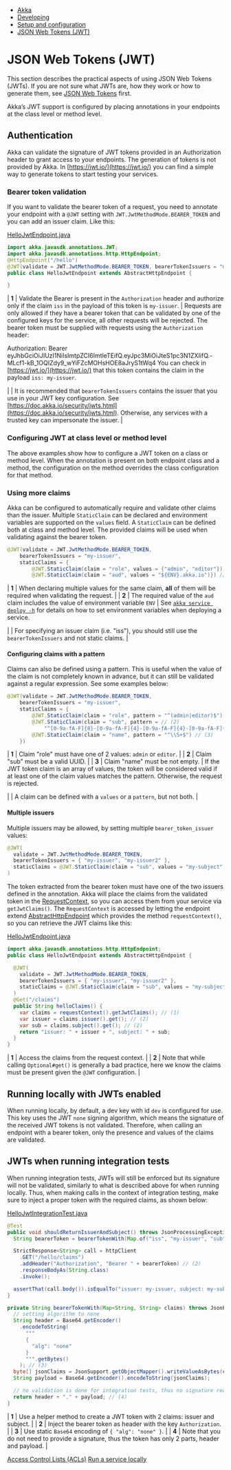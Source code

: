 <!-- <nav> -->
- [Akka](../index.html)
- [Developing](index.html)
- [Setup and configuration](setup-and-configuration/index.html)
- [JSON Web Tokens (JWT)](auth-with-jwts.html)

<!-- </nav> -->

# JSON Web Tokens (JWT)

This section describes the practical aspects of using JSON Web Tokens (JWTs). If you are not sure what JWTs are, how they work or how to generate them, see [JSON Web Tokens](../reference/jwts.html) first.

Akka’s JWT support is configured by placing annotations in your endpoints at the class level or method level.

## <a href="about:blank#_authentication"></a> Authentication

Akka can validate the signature of JWT tokens provided in an Authorization header to grant access to your endpoints. The generation of tokens is not provided by Akka. In [https://jwt.io/](https://jwt.io/) you can find a simple way to generate tokens to start testing your services.

### <a href="about:blank#_bearer_token_validation"></a> Bearer token validation

If you want to validate the bearer token of a request, you need to annotate your endpoint with a `@JWT` setting with `JWT.JwtMethodMode.BEARER_TOKEN` and you can add an issuer claim. Like this:

[HelloJwtEndpoint.java](https://github.com/akka/akka-sdk/blob/main/samples/endpoint-jwt/src/main/java/hellojwt/api/HelloJwtEndpoint.java)
```java
import akka.javasdk.annotations.JWT;
import akka.javasdk.annotations.http.HttpEndpoint;
@HttpEndpoint("/hello")
@JWT(validate = JWT.JwtMethodMode.BEARER_TOKEN, bearerTokenIssuers = "my-issuer") // (1)
public class HelloJwtEndpoint extends AbstractHttpEndpoint {

}
```

| **1** | Validate the Bearer is present in the `Authorization` header and authorize only if the claim `iss` in the payload of this token is `my-issuer`. |
Requests are only allowed if they have a bearer token that can be validated by one of the configured keys for the service, all other requests will be rejected. The bearer token must be supplied with requests using the `Authorization` header:

Authorization: Bearer eyJhbGciOiJIUzI1NiIsImtpZCI6ImtleTEifQ.eyJpc3MiOiJteS1pc3N1ZXIifQ.-MLcf1-kB_1OQIZdy9_wYiFZcMOHsHOE8aJryS1tWq4 You can check in [https://jwt.io/](https://jwt.io/) that this token contains the claim in the payload `iss: my-issuer`.

|  | It is recommended that `bearerTokenIssuers` contains the issuer that you use in your JWT key configuration. See [https://doc.akka.io/security/jwts.html](https://doc.akka.io/security/jwts.html). Otherwise, any services with a trusted key can impersonate the issuer. |

### <a href="about:blank#_configuring_jwt_at_class_level_or_method_level"></a> Configuring JWT at class level or method level

The above examples show how to configure a JWT token on a class or method level. When the annotation is present on both endpoint class and a method, the configuration on the method overrides the class configuration for that method.

### <a href="about:blank#_using_more_claims"></a> Using more claims

Akka can be configured to automatically require and validate other claims than the issuer. Multiple `StaticClaim` can be declared and environment variables are supported on the `values` field. A `StaticClaim` can be defined both at class and method level. The provided claims will be used when validating against the bearer token.

```java
@JWT(validate = JWT.JwtMethodMode.BEARER_TOKEN,
    bearerTokenIssuers = "my-issuer",
    staticClaims = {
        @JWT.StaticClaim(claim = "role", values = {"admin", "editor"}), // (1)
        @JWT.StaticClaim(claim = "aud", values = "${ENV}.akka.io")}) // (2)
```

| **1** | When declaring multiple values for the same claim, **all** of them will be required when validating the request. |
| **2** | The required value of the `aud` claim includes the value of environment variable `ENV` |
See <a href="../reference/cli/akka-cli/index.html">`akka service deploy -h`</a> for details on how to set environment variables when deploying a service.

|  | For specifying an issuer claim (i.e. "iss"), you should still use the `bearerTokenIssuers` and not static claims. |

#### <a href="about:blank#_configuring_claims_with_a_pattern"></a> Configuring claims with a pattern

Claims can also be defined using a pattern. This is useful when the value of the claim is not completely known in advance, but it can still be validated against a regular expression. See some examples below:

```java
@JWT(validate = JWT.JwtMethodMode.BEARER_TOKEN,
    bearerTokenIssuers = "my-issuer",
    staticClaims = {
        @JWT.StaticClaim(claim = "role", pattern = "^(admin|editor)$"), // (1)
        @JWT.StaticClaim(claim = "sub", pattern = // (2)
            "^[0-9a-fA-F]{8}-[0-9a-fA-F]{4}-[0-9a-fA-F]{4}-[0-9a-fA-F]{4}-[0-9a-fA-F]{12}$"),
        @JWT.StaticClaim(claim = "name", pattern = "^\\S+$") // (3)
    })
```

| **1** | Claim "role" must have one of 2 values: `admin` or `editor`. |
| **2** | Claim "sub" must be a valid UUID. |
| **3** | Claim "name" must be not empty. |
If the JWT token claim is an array of values, the token will be considered valid if at least one of the claim values matches the pattern. Otherwise, the request is rejected.

|  | A claim can be defined with a `values` or a `pattern`, but not both. |

#### <a href="about:blank#_multiple_issuers"></a> Multiple issuers

Multiple issuers may be allowed, by setting multiple `bearer_token_issuer` values:

```java
@JWT(
  validate = JWT.JwtMethodMode.BEARER_TOKEN,
  bearerTokenIssuers = { "my-issuer", "my-issuer2" },
  staticClaims = @JWT.StaticClaim(claim = "sub", values = "my-subject")
)
```
The token extracted from the bearer token must have one of the two issuers defined in the annotation.
Akka will place the claims from the validated token in the [RequestContext](_attachments/api/akka/javasdk/http/RequestContext.html), so you can access them from your service via `getJwtClaims()`. The `RequestContext` is accessed by letting the endpoint extend [AbstractHttpEndpoint](_attachments/api/akka/javasdk/http/AbstractHttpEndpoint.html) which provides the method `requestContext()`, so you can retrieve the JWT claims like this:

[HelloJwtEndpoint.java](https://github.com/akka/akka-sdk/blob/main/samples/endpoint-jwt/src/main/java/hellojwt/api/HelloJwtEndpoint.java)
```java
import akka.javasdk.annotations.http.HttpEndpoint;
public class HelloJwtEndpoint extends AbstractHttpEndpoint {

  @JWT(
    validate = JWT.JwtMethodMode.BEARER_TOKEN,
    bearerTokenIssuers = { "my-issuer", "my-issuer2" },
    staticClaims = @JWT.StaticClaim(claim = "sub", values = "my-subject")
  )
  @Get("/claims")
  public String helloClaims() {
    var claims = requestContext().getJwtClaims(); // (1)
    var issuer = claims.issuer().get(); // (2)
    var sub = claims.subject().get(); // (2)
    return "issuer: " + issuer + ", subject: " + sub;
  }
}
```

| **1** | Access the claims from the request context. |
| **2** | Note that while calling `Optional#get()` is generally a bad practice, here we know the claims must be present given the `@JWT` configuration. |

## <a href="about:blank#_running_locally_with_jwts_enabled"></a> Running locally with JWTs enabled

When running locally, by default, a dev key with id `dev` is configured for use. This key uses the JWT `none` signing algorithm, which means the signature of the received JWT tokens is not validated. Therefore, when calling an endpoint with a bearer token, only the presence and values of the claims are validated.

## <a href="about:blank#_jwts_when_running_integration_tests"></a> JWTs when running integration tests

When running integration tests, JWTs will still be enforced but its signature will not be validated, similarly to what is described above for when running locally. Thus, when making calls in the context of integration testing, make sure to inject a proper token with the required claims, as shown below:

[HelloJwtIntegrationTest.java](https://github.com/akka/akka-sdk/blob/main/samples/endpoint-jwt/src/test/java/hellojwt/api/HelloJwtIntegrationTest.java)
```java
@Test
public void shouldReturnIssuerAndSubject() throws JsonProcessingException {
  String bearerToken = bearerTokenWith(Map.of("iss", "my-issuer", "sub", "my-subject")); // (1)

  StrictResponse<String> call = httpClient
    .GET("/hello/claims")
    .addHeader("Authorization", "Bearer " + bearerToken) // (2)
    .responseBodyAs(String.class)
    .invoke();

  assertThat(call.body()).isEqualTo("issuer: my-issuer, subject: my-subject");
}

private String bearerTokenWith(Map<String, String> claims) throws JsonProcessingException {
  // setting algorithm to none
  String header = Base64.getEncoder()
    .encodeToString(
      """
      {
        "alg": "none"
      }
      """.getBytes()
    ); // (3)
  byte[] jsonClaims = JsonSupport.getObjectMapper().writeValueAsBytes(claims);
  String payload = Base64.getEncoder().encodeToString(jsonClaims);

  // no validation is done for integration tests, thus no signature required
  return header + "." + payload; // (4)
}
```

| **1** | Use a helper method to create a JWT token with 2 claims: issuer and subject. |
| **2** | Inject the bearer token as header with the key `Authorization`. |
| **3** | Use static `Base64` encoding of `{ "alg": "none" }`. |
| **4** | Note that you do not need to provide a signature, thus the token has only 2 parts, header and payload. |

<!-- <footer> -->
<!-- <nav> -->
[Access Control Lists (ACLs)](access-control.html) [Run a service locally](running-locally.html)
<!-- </nav> -->

<!-- </footer> -->

<!-- <aside> -->

<!-- </aside> -->